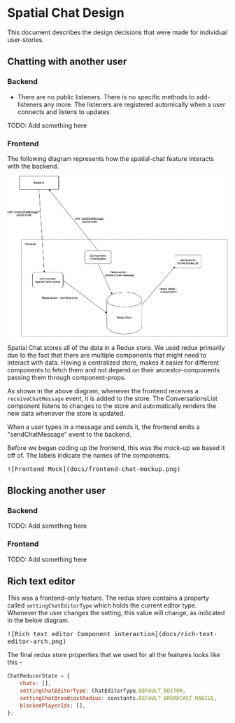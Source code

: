 # Spatial Chat Design

This document describes the design decisions that were made for individual user-stories.


## Chatting with another user

### Backend
- There are no public listeners. There is no specific methods to add-listeners any more. The listeners are registered automically when a user connects and listens to updates.

TODO: Add something here


### Frontend

The following diagram represents how the spatial-chat feature interacts with the backend.

<kbd>
	<img src="docs/frontend-conversations-diag.png" alt="Frontend architecture"/>
</kbd>

Spatial Chat stores all of the data in a Redux store. We used redux primarily due to the fact that there are multiple components that might need to interact with data. Having a centralized store, makes it easier for different components to fetch them and not depend on their ancestor-components passing them through component-props.

As shown in the above diagram, whenever the frontend receives a `receiveChatMessage` event, it is added to the store. The ConversationsList component listens to changes to the store and automatically renders the new data whenever the store is updated.

When a user types in a message and sends it, the frontend emits a "sendChatMessage" event to the backend.

Before we began coding up the frontend, this was the mock-up we based it off of. The labels indicate the names of the components. 

<kbd>
![Frontend Mock](docs/frontend-chat-mockup.png)	
</kbd>


## Blocking another user

### Backend

TODO: Add something here

### Frontend

TODO: Add something here


## Rich text editor

This was a frontend-only feature. The redux store contains a property called     `settingChatEditorType` which holds the current editor type. Whenever the user changes the setting, this value will change, as indicated in the below diagram. 

<kbd>
![Rich text editor Component interaction](docs/rich-text-editor-arch.png)
</kbd>

The final redux store properties that we used for all the features looks like this - 

```js
ChatReducerState = {
    chats: [],
    settingChatEditorType: ChatEditorType.DEFAULT_EDITOR,
    settingChatBroadcastRadius: constants.DEFAULT_BROADCAST_RADIUS,
    blockedPlayerIds: [],
};
```